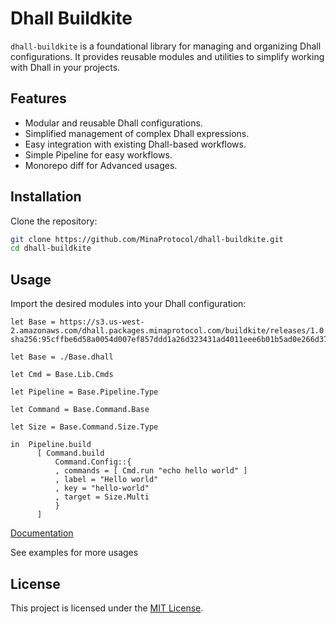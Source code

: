 # Dhall Buildkite

`dhall-buildkite` is a foundational library for managing and organizing Dhall configurations. It provides reusable modules and utilities to simplify working with Dhall in your projects.

## Features

- Modular and reusable Dhall configurations.
- Simplified management of complex Dhall expressions.
- Easy integration with existing Dhall-based workflows.
- Simple Pipeline for easy workflows.
- Monorepo diff for Advanced usages.

## Installation

Clone the repository:

```bash
git clone https://github.com/MinaProtocol/dhall-buildkite.git
cd dhall-buildkite
```

## Usage

Import the desired modules into your Dhall configuration:

```dhall
let Base = https://s3.us-west-2.amazonaws.com/dhall.packages.minaprotocol.com/buildkite/releases/1.0.0/package.dhall sha256:95cffbe6d58a0054d007ef857ddd1a26d323431ad4011eee6b01b5ad0e266d37

let Base = ./Base.dhall

let Cmd = Base.Lib.Cmds

let Pipeline = Base.Pipeline.Type

let Command = Base.Command.Base

let Size = Base.Command.Size.Type

in  Pipeline.build
      [ Command.build
          Command.Config::{
          , commands = [ Cmd.run "echo hello world" ]
          , label = "Hello world"
          , key = "hello-world"
          , target = Size.Multi
          }
      ]

```

[Documentation](https://s3.us-west-2.amazonaws.com/dhall.packages.minaprotocol.com/buildkite/releases/index.html)

See examples for more usages

## License

This project is licensed under the [MIT License](LICENSE).
